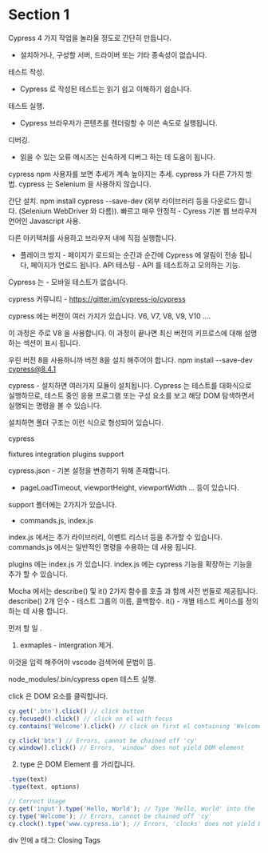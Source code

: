 # Section 1

Cypress 4 가지 작업을 놀라울 정도로 간단히 만듭니다.

- 설치하거나, 구성할 서버, 드라이버 또는 기타 종속성이 없습니다.

테스트 작성.

- Cypress 로 작성된 테스트는 읽기 쉽고 이해하기 쉽습니다.
  
테스트 실행.

- Cypress 브라우저가 콘텐츠를 렌더링할 수 이쓴 속도로 실행됩니다.

디버깅.

- 읽을 수 있는 오류 메시즈는 신속하게 디버그 하는 데 도움이 됩니다.

cypress npm 사용자를 보면 추세가 계속 높아지는 추세.
cypress 가 다른 7가지 방법.
cypress 는 Selenium 을 사용하지 않습니다. 

간단 설치. npm install cypress --save-dev (외부 라이브러리 등을 다운로드 합니다. (Selenium WebDriver 와 다름)).
빠르고 매우 안정적 - Cyress 기본 웹 브라우저 언어인 Javascript 사용.

다른 아키텍처를 사용하고 브라우저 내에 직접 실행합니다.

- 플레이크 방지 - 페이지가 로드되는 순간과 순간에 Cypress 에 알림이 전송 됩니다, 페이지가 언로드 됩니다.
    API 테스팅 - API 를 테스트하고 모의하는 기능.

Cypress 는 - 모바일 테스트가 없습니다.


cypress 커뮤니티 - https://gitter.im/cypress-io/cypress


cypress 에는 버전이 여러 가지가 있습니다.
V6, V7, V8, V9, V10 .... 

이 과정은 주로 V8 을 사용합니다.
이 과정이 끝나면 최신 버전의 키프로스에 대해 설명하는 섹션이 표시 됩니다.

우린 버전 8을 사용하니까 버전 8을 설치 해주어야 합니다.
npm install --save-dev cypress@8.4.1 

cypress - 설치하면 여러가지 모듈이 설치됩니다.
Cypress 는 테스트를 대화식으로 실행하므로, 테스트 중인 응용 프로그램 또는 구성 요소를 보고 해당 DOM 탐색하면서 실행되는 명령을 볼 수 있습니다.

설치하면 폴더 구조는 이런 식으로 형성되어 있습니다.

cypress 

fixtures 
integration
plugins 
support


cypress.json - 기본 설정을 변경하기 위해 존재합니다.

- pageLoadTimeout, viewportHeight, viewportWidth ... 등이 있습니다.

support 폴더에는 2가지가 있습니다.

- commands.js, index.js 

index.js 에서는 추가 라이브러리, 이벤트 리스너 등을 추가할 수 있습니다. 
commands.js 에서는 일반적인 명령을 수용하는 데 사용 됩니다.



plugins 에는 index.js 가 있습니다.
index.js 에는 cypress 기능을 확장하는 기능을 추가 할 수 있습니다. 

Mocha 에서는 describe() 및 it() 2가지 함수를 호출 과 함께 사전 번들로 제공됩니다.
describe() 2개 인수 - 테스트 그룹의 이름, 콜백함수.
it() - 개별 테스트 케이스를 정의하는 데 사용 합니다.

먼저 할 일 .

1. exmaples - intergration 제거.


<reference types="Cypress" /> 이것을 입력 해주어야 vscode 검색어에 문법이 뜸.

node_modules/.bin/cypress open 테스트 실행.

click 은 DOM 요소를 클릭합니다.

``` javascript
cy.get('.btn').click() // click button
cy.focused().click() // click on el with focus 
cy.contains('Welcome').click() // click on first el containing 'Welcome'

cy.click('btn') // Errors, cannot be chained off 'cy'
cy.window().click() // Errors, 'window' does not yield DOM element 
```




2. type 은 DOM Element 를 가리킵니다.

``` javascript
.type(text)
.type(text, options) 
```

``` javascript
// Correct Usage 
cy.get('input').type('Hello, World'); // Type 'Hello, World' into the 'input'
cy.type('Welcome'); // Errors, cannot be chained off 'cy' 
cy.clock().type('www.cypress.io'); // Errors, 'clocks' does not yield DOM elements 
```



div 안에 a 태그:  Closing Tags

